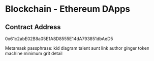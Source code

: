 # Blockchain - Ethereum DApps

## Contract Address

0x61c2abE02B8a05E1A8D8555E14dA793851dbAeD5

Metamask passphrase:
kid diagram talent aunt link author ginger token machine minimum grit detail